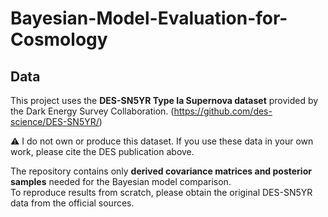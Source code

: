 # Bayesian-Model-Evaluation-for-Cosmology



## Data

This project uses the **DES-SN5YR Type Ia Supernova dataset** provided by the Dark Energy Survey Collaboration. 
(https://github.com/des-science/DES-SN5YR/)

⚠️ I do not own or produce this dataset. If you use these data in your own work, please cite the DES publication above.  

The repository contains only **derived covariance matrices and posterior samples** needed for the Bayesian model comparison.  
To reproduce results from scratch, please obtain the original DES-SN5YR data from the official sources.
